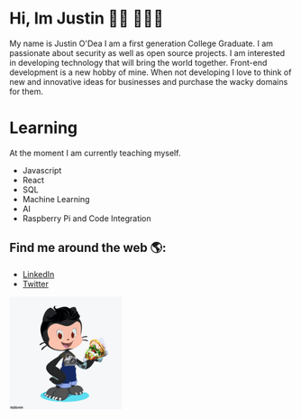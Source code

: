 # Hi, Im Justin 👋🏼 👨🏻‍💻 

My name is Justin O'Dea I am a first generation College Graduate.  I am passionate about security as well as open source projects. I am interested in developing technology that will bring the world together. Front-end development is a new hobby of mine. When not developing I love to think of  new and innovative ideas for businesses and purchase the wacky domains for them. 

# Learning

At the moment I am currently teaching myself.

* Javascript
* React 
* SQL 
* Machine Learning
* AI
* Raspberry Pi and Code Integration 

 ## Find me around the web 🌎: 

* <a href="https://www.linkedin.com/in/justin-odea/">LinkedIn</a>
* <a href="https://twitter.com/ODeaJustin">Twitter</a>

 <a href="https://github.com/MacBookProne"><img align="left" width="150" height="150" 
 src="https://github.com/MacBookProne/MacBookProne/blob/master/Octojustin/Justinoctocat.gif?raw=true" style="width:200px;height:200px;"> </a>

